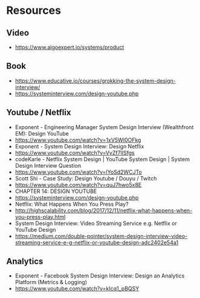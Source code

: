 # Resources

## Video
- https://www.algoexpert.io/systems/product

## Book
- https://www.educative.io/courses/grokking-the-system-design-interview/
- https://systeminterview.com/design-youtube.php

## Youtube / Netflix
- Exponent - Engineering Manager System Design Interview (Wealthfront EM): Design YouTube
- https://www.youtube.com/watch?v=1xV5WI0OFkg
- Exponent - System Design Interview: Design Netflix
- https://www.youtube.com/watch?v=VvZf7lISfgs
- codeKarle - Netflix System Design | YouTube System Design | System Design Interview Question
- https://www.youtube.com/watch?v=lYoSd2WCJTo
- Scott Shi - Case Study: Design Youtube / Douyu / Twitch
- https://www.youtube.com/watch?v=quJ7hwo5x8E
- CHAPTER 14: DESIGN YOUTUBE
- https://systeminterview.com/design-youtube.php
- Netflix: What Happens When You Press Play?
- http://highscalability.com/blog/2017/12/11/netflix-what-happens-when-you-press-play.html
- System Design Interview: Video Streaming Service e.g. Netflix or YouTube Design
- https://medium.com/double-pointer/system-design-interview-video-streaming-service-e-g-netflix-or-youtube-design-adc2402e54a1

## Analytics
- Exponent - Facebook System Design Interview: Design an Analytics Platform (Metrics & Logging)
- https://www.youtube.com/watch?v=kIcq1_pBQSY
